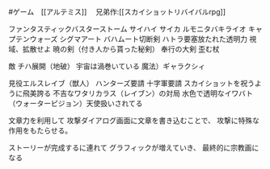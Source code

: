 #ゲーム　[[アルテミス]]　
兄弟作:[[スカイショットリバイバルrpg]]

ファンタスティックバスターストーム
サイハイ
サイカ
ルモニタバキライオ
キャプテンウォーズ
シグマアート
バハムート切断剣
ハトラ要塞放たれた透明力
視域、拡散せよ
暁の剣（付き人から貰った秘剣）
奉行の大剣
歪む杖

敵
チハ展開（地破）
宇宙は渦巻いている
魔法）ギャラクシィ

見役エルスレイブ（獣人）
ハンターズ要請
十字軍要請
スカイショットを祝うように飛美誇る
不吉なワタリカラス（レイブン）の対局
水色で透明なイワバト（ウォーターピジョン）天使扱いされてる

文章力を利用して
攻撃ダイアログ画面に文章を書き込むことで、
攻撃に特殊な作用をもたらせる。

ストーリーが完成するに連れて
グラフィックが増えていき、
最終的に宗教画になる


